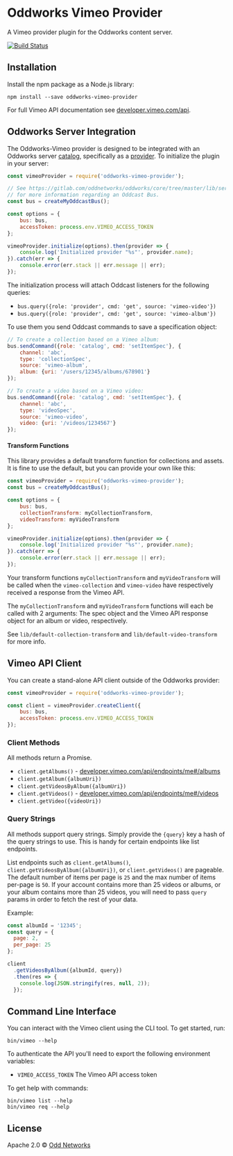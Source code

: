 # Oddworks Vimeo Provider

A Vimeo provider plugin for the Oddworks content server.

[![Build Status](https://travis-ci.org/oddnetworks/oddworks-vimeo-provider.svg?branch=master)](https://travis-ci.org/oddnetworks/oddworks-vimeo-provider)

Installation
------------
Install the npm package as a Node.js library:

    npm install --save oddworks-vimeo-provider

For full Vimeo API documentation see [developer.vimeo.com/api](https://developer.vimeo.com/api).

Oddworks Server Integration
---------------------------
The Oddworks-Vimeo provider is designed to be integrated with an Oddworks server [catalog](https://gitlab.com/oddnetworks/oddworks/core/tree/master/lib/services/catalog), specifically as a [provider](https://gitlab.com/oddnetworks/oddworks/core/tree/master/lib/services/catalog#providers). To initialize the plugin in your server:

```JavaScript
const vimeoProvider = require('oddworks-vimeo-provider');

// See https://gitlab.com/oddnetworks/oddworks/core/tree/master/lib/services/catalog#patterns
// for more information regarding an Oddcast Bus.
const bus = createMyOddcastBus();

const options = {
    bus: bus,
    accessToken: process.env.VIMEO_ACCESS_TOKEN
};

vimeoProvider.initialize(options).then(provider => {
    console.log('Initialized provider "%s"', provider.name);
}).catch(err => {
    console.error(err.stack || err.message || err);
});
```

The initialization process will attach Oddcast listeners for the following queries:

- `bus.query({role: 'provider', cmd: 'get', source: 'vimeo-video'})`
- `bus.query({role: 'provider', cmd: 'get', source: 'vimeo-album'})`

To use them you send Oddcast commands to save a specification object:

```JavaScript
// To create a collection based on a Vimeo album:
bus.sendCommand({role: 'catalog', cmd: 'setItemSpec'}, {
    channel: 'abc',
    type: 'collectionSpec',
    source: 'vimeo-album',
    album: {uri: '/users/12345/albums/678901'}
});

// To create a video based on a Vimeo video:
bus.sendCommand({role: 'catalog', cmd: 'setItemSpec'}, {
    channel: 'abc',
    type: 'videoSpec',
    source: 'vimeo-video',
    video: {uri: '/videos/1234567'}
});
```

#### Transform Functions
This library provides a default transform function for collections and assets. It is fine to use the default, but you can provide your own like this:

```JavaScript
const vimeoProvider = require('oddworks-vimeo-provider');
const bus = createMyOddcastBus();

const options = {
    bus: bus,
    collectionTransform: myCollectionTransform,
    videoTransform: myVideoTransform
};

vimeoProvider.initialize(options).then(provider => {
    console.log('Initialized provider "%s"', provider.name);
}).catch(err => {
    console.error(err.stack || err.message || err);
});
```

Your transform functions `myCollectionTransform` and `myVideoTransform` will be called when the `vimeo-collection` and `vimeo-video` have respectively received a response from the Vimeo API.

The `myCollectionTransform` and `myVideoTransform` functions will each be called with 2 arguments: The spec object and the Vimeo API response object for an album or video, respectively.

See `lib/default-collection-transform` and `lib/default-video-transform` for more info.

Vimeo API Client
-----------------
You can create a stand-alone API client outside of the Oddworks provider:

```JavaScript
const vimeoProvider = require('oddworks-vimeo-provider');

const client = vimeoProvider.createClient({
    bus: bus,
    accessToken: process.env.VIMEO_ACCESS_TOKEN
});
```

### Client Methods
All methods return a Promise.

- `client.getAlbums()` - [developer.vimeo.com/api/endpoints/me#/albums](https://developer.vimeo.com/api/endpoints/me#/albums)
- `client.getAlbum({albumUri})`
- `client.getVideosByAlbum({albumUri})`
- `client.getVideos()` - [developer.vimeo.com/api/endpoints/me#/videos](https://developer.vimeo.com/api/endpoints/me#/videos)
- `client.getVideo({videoUri})`

### Query Strings

All methods support query strings. Simply provide the `{query}` key a hash of the query strings to use. This is handy for certain endpoints like list endpoints.

List endpoints such as `client.getAlbums()`, `client.getVideosByAlbum({albumUri})`, or `client.getVideos()` are pageable. The default number of items per page is `25` and the max number of items per-page is `50`. If your account contains more than 25 videos or albums, or your album contains more than 25 videos, you will need to pass `query` params in order to fetch the rest of your data.

Example:

```JavaScript
const albumId = '12345';
const query = {
  page: 2,
  per_page: 25
};

client
  .getVideosByAlbum({albumId, query})
  .then(res => {
    console.log(JSON.stringify(res, null, 2));
  });
```

Command Line Interface
----------------------
You can interact with the Vimeo client using the CLI tool. To get started, run:

    bin/vimeo --help

To authenticate the API you'll need to export the following environment variables:

- `VIMEO_ACCESS_TOKEN` The Vimeo API access token

To get help with commands:

    bin/vimeo list --help
    bin/vimeo req --help

License
-------
Apache 2.0 © [Odd Networks](http://oddnetworks.com)

